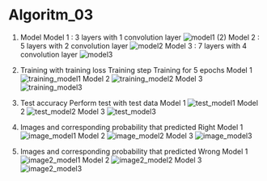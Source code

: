 # Algoritm_03
1. Model
Model 1 : 3 layers with 1 convolution layer
![model1 (2)](https://user-images.githubusercontent.com/39691728/83566153-824dd500-a55a-11ea-947b-fefeaa304ac1.png)
Model 2 : 5 layers with 2 convolution layer
![model2](https://user-images.githubusercontent.com/39691728/83566261-b2957380-a55a-11ea-8624-8a10fd738995.png)
Model 3 : 7 layers with 4 convolution layer
![model3](https://user-images.githubusercontent.com/39691728/83566440-f5efe200-a55a-11ea-8405-bce987d04baa.png)

2. Training with training loss
Training step
Training for 5 epochs
Model 1
![training_model1](https://user-images.githubusercontent.com/39691728/83567039-eb821800-a55b-11ea-8886-9d9f3731207a.png)
Model 2
![training_model2](https://user-images.githubusercontent.com/39691728/83567768-13be4680-a55d-11ea-8ac7-d83001bbdaf5.png)
Model 3
![training_model3](https://user-images.githubusercontent.com/39691728/83567785-1e78db80-a55d-11ea-8e7e-0e9210be4aec.png)

3. Test accuracy
Perform test with test data
Model 1
![test_model1](https://user-images.githubusercontent.com/39691728/83567813-2d5f8e00-a55d-11ea-88ed-8afd41e45bbb.png)
Model 2
![test_model2](https://user-images.githubusercontent.com/39691728/83567823-30f31500-a55d-11ea-9ad1-a75c9ce4f9a5.png)
Model 3
![test_model3](https://user-images.githubusercontent.com/39691728/83567829-32bcd880-a55d-11ea-95b8-390371e53c90.png)

4. Images and corresponding probability that predicted Right
Model 1
![image_model1](https://user-images.githubusercontent.com/39691728/83567865-423c2180-a55d-11ea-8c48-c69877ea79f2.png)
Model 2
![image_model2](https://user-images.githubusercontent.com/39691728/83567872-4405e500-a55d-11ea-9609-9329e40d1284.png)
Model 3
![image_model3](https://user-images.githubusercontent.com/39691728/83567878-45cfa880-a55d-11ea-9564-f683d67161d9.png)

5. Images and corresponding probability that predicted Wrong
Model 1
![image2_model1](https://user-images.githubusercontent.com/39691728/83567911-541dc480-a55d-11ea-9e19-3ebc06628501.png)
Model 2
![image2_model2](https://user-images.githubusercontent.com/39691728/83567917-55e78800-a55d-11ea-92a3-7dffe136bbe5.png)
Model 3
![image2_model3](https://user-images.githubusercontent.com/39691728/83567923-57b14b80-a55d-11ea-8ad0-439821934bee.png)
